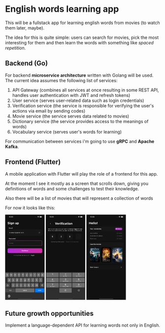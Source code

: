 # English words learning app
This will be a fullstack app for learning english words from movies (to watch them later, maybe).

The idea for this is quite simple: users can search for movies, pick the most interesting for them and then learn the words with something like *spaced repetition*.

## Backend (Go)
For backend **microservice architecture** written with Golang will be used. The current idea assumes the following list of services:  
1. API Gateway (combines all services at once resulting in some REST API, handles user authentication with JWT and refresh tokens)
2. User service (serves user-related data such as login credentials)
3. Verification service (the service is responsible for verifying the user's actions via email by sending codes)
4. Movie service (the service serves data related to movies)
5. Dictionary service (the service provides access to the meanings of words)
6. Vocabulary service (serves user's words for learning)

For communication between services i'm going to use **gRPC** and **Apache Kafka**.

## Frontend (Flutter)
A mobile application with Flutter will play the role of a frontend for this app.

At the moment I see it mostly as a screen that scrolls down, giving you definitions of words and some challenges to test their knowledge.

Also there will be a list of movies that will represent a collection of words

For now it looks like this:

<p float="left">
<img src="preview/signup.png" width="128"/>
<img src="preview/verification.png" width="128"/>
<img src="preview/home.png" width="128"/>
</p>

## Future growth opportunities
Implement a language-dependent API for learning words not only in English.